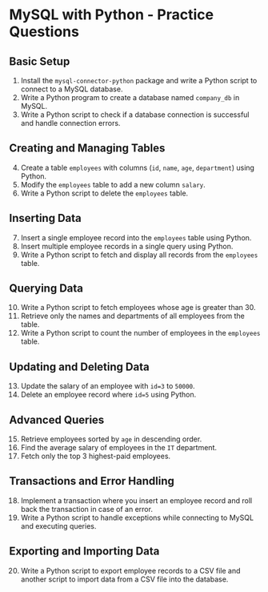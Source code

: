 # MySQL with Python - Practice Questions

## Basic Setup
1. Install the `mysql-connector-python` package and write a Python script to connect to a MySQL database.
2. Write a Python program to create a database named `company_db` in MySQL.
3. Write a Python script to check if a database connection is successful and handle connection errors.

## Creating and Managing Tables
4. Create a table `employees` with columns (`id`, `name`, `age`, `department`) using Python.
5. Modify the `employees` table to add a new column `salary`.
6. Write a Python script to delete the `employees` table.

## Inserting Data
7. Insert a single employee record into the `employees` table using Python.
8. Insert multiple employee records in a single query using Python.
9. Write a Python script to fetch and display all records from the `employees` table.

## Querying Data
10. Write a Python script to fetch employees whose age is greater than 30.
11. Retrieve only the names and departments of all employees from the table.
12. Write a Python script to count the number of employees in the `employees` table.

## Updating and Deleting Data
13. Update the salary of an employee with `id=3` to `50000`.
14. Delete an employee record where `id=5` using Python.

## Advanced Queries
15. Retrieve employees sorted by `age` in descending order.
16. Find the average salary of employees in the `IT` department.
17. Fetch only the top 3 highest-paid employees.

## Transactions and Error Handling
18. Implement a transaction where you insert an employee record and roll back the transaction in case of an error.
19. Write a Python script to handle exceptions while connecting to MySQL and executing queries.

## Exporting and Importing Data
20. Write a Python script to export employee records to a CSV file and another script to import data from a CSV file into the database.
